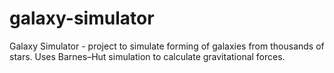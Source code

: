 # galaxy-simulator
Galaxy Simulator - project to simulate forming of galaxies from thousands of stars. Uses Barnes–Hut simulation to calculate gravitational forces.
